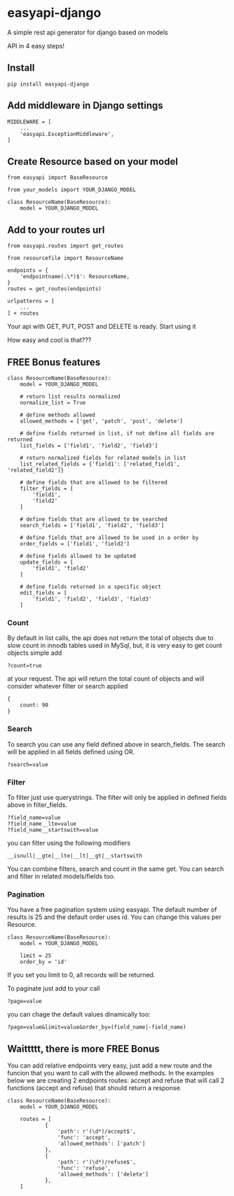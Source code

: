 # easyapi-django

A simple rest api generator for django based on models

API in 4 easy steps!

## Install

```
pip install easyapi-django
```

## Add middleware in Django settings

```
MIDDLEWARE = [
    ...
    'easyapi.ExceptionMiddleware',
]
```

## Create Resource based on your model

```
from easyapi import BaseResource

from your_models import YOUR_DJANGO_MODEL

class ResourceName(BaseResource):
    model = YOUR_DJANGO_MODEL
```

## Add to your routes url

```
from easyapi.routes import get_routes

from resourcefile import ResourceName

endpoints = {
    'endpointname(.\*)$': ResourceName,
}
routes = get_routes(endpoints)

urlpatterns = [
    ...
] + routes
```

Your api with GET, PUT, POST and DELETE is ready. Start using it

How easy and cool is that???

## FREE Bonus features

```
class ResourceName(BaseResource):
    model = YOUR_DJANGO_MODEL

    # return list results normalized
    normalize_list = True

    # define methods allowed
    allowed_methods = ['get', 'patch', 'post', 'delete']

    # define fields returned in list, if not define all fields are returned
    list_fields = ['field1', 'field2', 'field3']

    # return normalized fields for related models in list
    list_related_fields = {'field1': ['related_field1', 'related_field2']}

    # define fields that are allowed to be filtered
    filter_fields = [
        'field1',
        'field2'
    ]

    # define fields that are allowed to be searched
    search_fields = ['field1', 'field2', 'field3']

    # define fields that are allowed to be used in a order by
    order_fields = ['field1', 'field2']

    # define fields allowed to be updated
    update_fields = [
        'field1', 'field2'
    ]

    # define fields returned in a specific object
    edit_fields = [
        'field1', 'field2', 'field3', 'field3'
    ]
```

### Count

By default in list calls, the api does not return the total of objects due to slow count in innodb tables used in MySql,
but, it is very easy to get count objects simple add

```
?count=true
```

at your request. The api will return the total count of objects and will consider whatever filter or search applied

```
{
    count: 90
}
```

### Search

To search you can use any field defined above in search_fields.
The search will be applied in all fields defined using OR.

```
?search=value
```

### Filter

To filter just use querystrings. The filter will only be applied in defined fields above in filter_fields.

```
?field_name=value
?field_name__lte=value
?field_name__startswith=value
```

you can filter using the following modifiers

```
__isnull|__gte|__lte|__lt|__gt|__startswith
```

You can combine filters, search and count in the same get. You can search and filter in related models/fields too.

### Pagination

You have a free pagination system using easyapi. The default number of results is 25 and the default order uses id. You can change this values per Resource.

```
class ResourceName(BaseResource):
    model = YOUR_DJANGO_MODEL

    limit = 25
    order_by = 'id'

```

If you set you limit to 0, all records will be returned.

To paginate just add to your call

```
?page=value
```

you can chage the default values dinamically too:

```
?page=value&limit=value&order_by=(field_name|-field_name)
```

## Waittttt, there is more FREE Bonus

You can add relative endpoints very easy, just add a new route and the funcion that you want to call with the allowed methods.
In the examples below we are creating 2 endpoints routes: accept and refuse that will call 2 functions (accept and refuse) that should return a response.

```
class ResourceName(BaseResource):
    model = YOUR_DJANGO_MODEL

    routes = [
            {
                'path': r'(\d*)/accept$',
                'func': 'accept',
                'allowed_methods': ['patch']
            },
            {
                'path': r'(\d*)/refuse$',
                'func': 'refuse',
                'allowed_methods': ['delete']
            },
    ]
```
